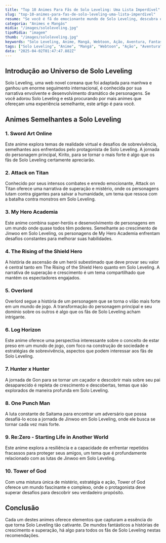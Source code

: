 ```yaml
---
title: "Top 10 Animes Para Fãs de Solo Leveling: Uma Lista Imperdível"
slug: "top-10-animes-para-fas-de-solo-leveling-uma-lista-imperdivel"
resumo: "Se você é fã do emocionante mundo de Solo Leveling, descubra outros 10 animes que certamente vão capturar sua atenção com suas histórias envolventes e desenvolvimento de personagens fascinantes."
categoria: "Animes e Mangás"
midia: "/images/sololeveling.jpg"
tipoMidia: "imagem"
thumb: "/images/sololeveling.jpg"
keywords: "Solo Leveling, Anime, Mangá, Webtoon, Ação, Aventura, Fantasia, Super-herói"
tags: ["Solo Leveling", "Anime", "Mangá", "Webtoon", "Ação", "Aventura", "Fantasia", "Super-herói"]
data: "2025-04-02T01:47:47.882Z"
---
```


## Introdução ao Universo de Solo Leveling
Solo Leveling, uma web novel coreana que foi adaptada para manhwa e ganhou um enorme seguimento internacional, é conhecida por sua narrativa envolvente e desenvolvimento dramático de personagens. Se você adorou Solo Leveling e está procurando por mais animes que ofereçam uma experiência semelhante, este artigo é para você.

## Animes Semelhantes a Solo Leveling
### 1. Sword Art Online
Este anime explora temas de realidade virtual e desafios de sobrevivência, semelhantes aos enfrentados pelo protagonista de Solo Leveling. A jornada do personagem principal, Kirito, para se tornar o mais forte é algo que os fãs de Solo Leveling certamente apreciarão.

### 2. Attack on Titan
Conhecido por seus intensos combates e enredo emocionante, Attack on Titan oferece uma narrativa de superação e mistério, onde os personagens lutam contra gigantes para salvar a humanidade, um tema que ressoa com a batalha contra monstros em Solo Leveling.

### 3. My Hero Academia
Este anime combina super-heróis e desenvolvimento de personagens em um mundo onde quase todos têm poderes. Semelhante ao crescimento de Jinwoo em Solo Leveling, os personagens de My Hero Academia enfrentam desafios constantes para melhorar suas habilidades.

### 4. The Rising of the Shield Hero
A história de ascensão de um herói subestimado que deve provar seu valor é central tanto em The Rising of the Shield Hero quanto em Solo Leveling. A narrativa de superação e crescimento é um tema compartilhado que mantém os espectadores engajados.

### 5. Overlord
Overlord segue a história de um personagem que se torna o vilão mais forte em um mundo de jogo. A transformação do personagem principal e seu domínio sobre os outros é algo que os fãs de Solo Leveling acham intrigante.

### 6. Log Horizon
Este anime oferece uma perspectiva interessante sobre o conceito de estar preso em um mundo de jogo, com foco na construção de sociedade e estratégias de sobrevivência, aspectos que podem interessar aos fãs de Solo Leveling.

### 7. Hunter x Hunter
A jornada de Gon para se tornar um caçador e descobrir mais sobre seu pai desaparecido é repleta de crescimento e descobertas, temas que são explorados de maneira profunda em Solo Leveling.

### 8. One Punch Man
A luta constante de Saitama para encontrar um adversário que possa desafiá-lo ecoa a jornada de Jinwoo em Solo Leveling, onde ele busca se tornar cada vez mais forte.

### 9. Re:Zero - Starting Life in Another World
Este anime explora a resiliência e a capacidade de enfrentar repetidos fracassos para proteger seus amigos, um tema que é profundamente relacionado com as lutas de Jinwoo em Solo Leveling.

### 10. Tower of God
Com uma mistura única de mistério, estratégia e ação, Tower of God oferece um mundo fascinante e complexo, onde o protagonista deve superar desafios para descobrir seu verdadeiro propósito.

## Conclusão
Cada um destes animes oferece elementos que capturam a essência do que torna Solo Leveling tão cativante. De mundos fantásticos a histórias de crescimento e superação, há algo para todos os fãs de Solo Leveling nestas recomendações.
